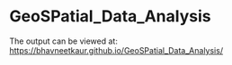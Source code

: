 # GeoSPatial_Data_Analysis

The output can be viewed at: https://bhavneetkaur.github.io/GeoSPatial_Data_Analysis/

